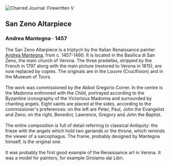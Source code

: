 <div class="artwork-of-the-day">
  <div class="container">
    <div class="img-wrapper">
      <img
        src="https://uploads6.wikiart.org/images/andrea-mantegna/san-zeno-altarpiece.jpg!Large.jpg"
        alt="Charred Journal: Firewritten V" />
    </div>
    <div class="artwork-detail">
      <div class="artwork-origin"> 
        <h2 class="artwork-name">San Zeno Altarpiece</h2>
        <h3 class="artist">
          Andrea Mantegna
                    ·  1457
        </h3>
      </div>
      <p class="description">
        <span class="artwork-description-text ng-binding" ng-bind-html="viewModel.ArtworkOfTheDay.Description | unsafe">The San Zeno Altarpiece is a triptych by the Italian Renaissance painter <a target="_blank" href="/en/andrea-mantegna">Andrea Mantegna</a>, from c. 1457-1460. It is located in the Basilica di San Zeno, the main church of Verona. The three predellas, stripped by the French in 1797 along with the main picture (restored to Verona in 1815), are now replaced by copies. The originals are in the Louvre (Crucifixion) and in the Museum of Tours.
<br>
<br>The work was commissioned by the Abbot Gregorio Correr. In the centre is the Madonna enthroned with the Child, portrayed according to the Byzantine iconography of the Victorious Madonna and surrounded by chanting angels. Eight saints are placed at the sides, according to the commissioner's preferences: on the left are Peter, Paul, John the Evangelist and Zeno; on the right, Benedict, Lawrence, Gregory and John the Baptist.
<br>
<br>The entire composition is full of detail referring to classical Antiquity: the frieze with the angels which hold two garlands or the throne, which reminds the viewer of a sarcophagus. The frame, probably designed by Mantegna himself, is the original one.
<br>
<br>It was probably the first good example of the Renaissance art in Verona. It was a model for painters, for example Girolamo dai Libri.</span>
                        <div class="text-shadow-container" ng-show="showShadow" style=""></div>
      </p>
    </div>
  </div>

</div>
